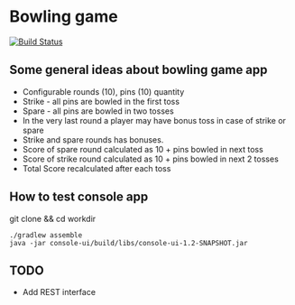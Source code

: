 Bowling game
============

[![Build Status](https://travis-ci.org/antonu17/bowling-game.svg?branch=develop)](https://travis-ci.org/antonu17/bowling-game)

## Some general ideas about bowling game app

* Configurable rounds (10), pins (10) quantity
* Strike - all pins are bowled in the first toss
* Spare - all pins are bowled in two tosses
* In the very last round a player may have bonus toss in case of strike or spare
* Strike and spare rounds has bonuses.
* Score of spare round calculated as 10 + pins bowled in next toss
* Score of strike round calculated as 10 + pins bowled in next 2 tosses
* Total Score recalculated after each toss

## How to test console app

git clone && cd workdir

```
./gradlew assemble
java -jar console-ui/build/libs/console-ui-1.2-SNAPSHOT.jar
```

## TODO

* Add REST interface
